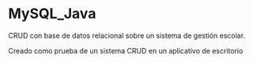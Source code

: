 # MySQL_Java
CRUD con base de datos relacional sobre un sistema de gestión escolar.

Creado como prueba de un sistema CRUD en un aplicativo de escritorio
